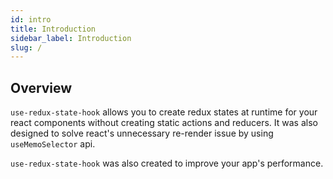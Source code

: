 ```yaml
---
id: intro
title: Introduction
sidebar_label: Introduction
slug: /
---
```


## Overview
`use-redux-state-hook` allows you to create redux states at runtime for your react components without creating static actions and reducers.
It was also designed to solve react's unnecessary re-render issue by using `useMemoSelector` api.

`use-redux-state-hook` was also created to improve your app's performance.
